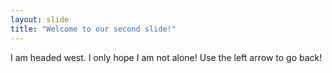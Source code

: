 ```yaml
---
layout: slide
title: "Welcome to our second slide!"
---
```

I am headed west.  I only hope I am not alone!
Use the left arrow to go back!
